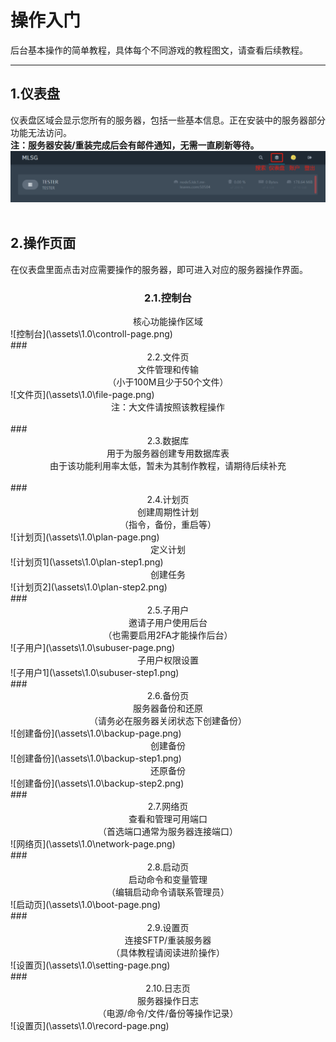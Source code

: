 # 操作入门

后台基本操作的简单教程，具体每个不同游戏的教程图文，请查看后续教程。

---

## 1.仪表盘

仪表盘区域会显示您所有的服务器，包括一些基本信息。正在安装中的服务器部分功能无法访问。  
**注：服务器安装/重装完成后会有邮件通知，无需一直刷新等待。**  
![服务器仪表盘](\assets\1.0\header.png)  
<br>

## 2.操作页面

在仪表盘里面点击对应需要操作的服务器，即可进入对应的服务器操作界面。  

### <center>2.1.控制台</center>
<center>核心功能操作区域</center>
![控制台](\assets\1.0\controll-page.png)  

<br>
### <center>2.2.文件页</center>
<center>文件管理和传输</center>
<center>（小于100M且少于50个文件）</center>
![文件页](\assets\1.0\file-page.png)  
<center>注：大文件请按照该教程操作</center>  

<br>
### <center>2.3.数据库</center>
<center>用于为服务器创建专用数据库表</center>
<center>由于该功能利用率太低，暂未为其制作教程，请期待后续补充</center>  

<br>
### <center>2.4.计划页</center>
<center>创建周期性计划</center>
<center>（指令，备份，重启等）</center>
![计划页](\assets\1.0\plan-page.png)  

  <center>定义计划</center>
![计划页1](\assets\1.0\plan-step1.png)  

  <center>创建任务</center>
![计划页2](\assets\1.0\plan-step2.png)  

<br>
### <center>2.5.子用户</center>
<center>邀请子用户使用后台</center>
<center>（也需要启用2FA才能操作后台）</center>
![子用户](\assets\1.0\subuser-page.png)  

  <center>子用户权限设置</center>
![子用户1](\assets\1.0\subuser-step1.png)  

<br>
### <center>2.6.备份页</center>
<center>服务器备份和还原</center>
<center>（请务必在服务器关闭状态下创建备份）</center>
![创建备份](\assets\1.0\backup-page.png)  

  <center>创建备份</center>
![创建备份](\assets\1.0\backup-step1.png)  

  <center>还原备份</center>
![创建备份](\assets\1.0\backup-step2.png)  

<br>
### <center>2.7.网络页</center>
<center>查看和管理可用端口</center>
<center>（首选端口通常为服务器连接端口）</center>
![网络页](\assets\1.0\network-page.png)  

<br>
### <center>2.8.启动页</center>
<center>启动命令和变量管理</center>
<center>（编辑启动命令请联系管理员）</center>
![启动页](\assets\1.0\boot-page.png)  

<br>
### <center>2.9.设置页</center>
<center>连接SFTP/重装服务器</center>
<center>（具体教程请阅读进阶操作）</center>
![设置页](\assets\1.0\setting-page.png)  

<br>
### <center>2.10.日志页</center>
<center>服务器操作日志</center>
<center>（电源/命令/文件/备份等操作记录）</center>
![设置页](\assets\1.0\record-page.png)  
